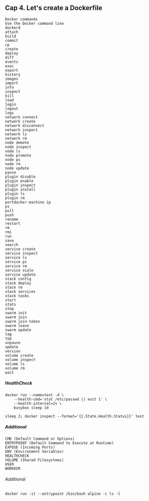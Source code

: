 Cap 4. Let's create a Dockerfile
--------------------------------

    Docker commands
    Use the Docker command line
    dockerd
    attach
    build
    commit
    cp
    create
    deploy
    diff
    events
    exec
    export
    history
    images
    import
    info
    inspect
    kill
    load
    login
    logout
    logs
    network connect
    network create
    network disconnect
    network inspect
    network ls
    network rm
    node demote
    node inspect
    node ls
    node promote
    node ps
    node rm
    node update
    pause
    plugin disable
    plugin enable
    plugin inspect
    plugin install
    plugin ls
    plugin rm
    portdocker-machine ip
    ps
    pull
    push
    rename
    restart
    rm
    rmi
    run
    save
    search
    service create
    service inspect
    service ls
    service ps
    service rm
    service scale
    service update
    stack config
    stack deploy
    stack rm
    stack services
    stack tasks
    start
    stats
    stop
    swarm init
    swarm join
    swarm join-token
    swarm leave
    swarm update
    tag
    top
    unpause
    update
    version
    volume create
    volume inspect
    volume ls
    volume rm
    wait


##### HealthCheck

```
docker run --name=test -d \
    --health-cmd='stat /etc/passwd || exit 1' \
    --health-interval=2s \
    busybox sleep 1d
```

`sleep 2; docker inspect --format='{{.State.Health.Status}}' test`


##### Additional 

    CMD (Default Command or Options)
    ENTRYPOINT (Default Command to Execute at Runtime)
    EXPOSE (Incoming Ports)
    ENV (Environment Variables)
    HEALTHCHECK
    VOLUME (Shared Filesystems)
    USER
    WORKDIR


###### Additional 


`docker run -it --entrypoint /bin/bash alpine -c ls -l`